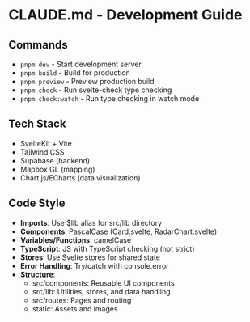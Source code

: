 # CLAUDE.md - Development Guide

## Commands
- `pnpm dev` - Start development server
- `pnpm build` - Build for production
- `pnpm preview` - Preview production build
- `pnpm check` - Run svelte-check type checking
- `pnpm check:watch` - Run type checking in watch mode

## Tech Stack
- SvelteKit + Vite
- Tailwind CSS
- Supabase (backend)
- Mapbox GL (mapping)
- Chart.js/ECharts (data visualization)

## Code Style
- **Imports**: Use $lib alias for src/lib directory
- **Components**: PascalCase (Card.svelte, RadarChart.svelte)
- **Variables/Functions**: camelCase
- **TypeScript**: JS with TypeScript checking (not strict)
- **Stores**: Use Svelte stores for shared state
- **Error Handling**: Try/catch with console.error
- **Structure**:
  - src/components: Reusable UI components
  - src/lib: Utilities, stores, and data handling
  - src/routes: Pages and routing
  - static: Assets and images